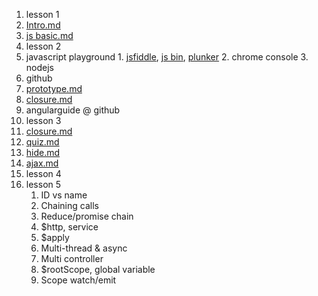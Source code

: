 1. lesson 1
  1. [Intro.md](https://github.com/aaronding/notes/blob/master/Intro.md)
  2. [js basic.md](https://github.com/aaronding/notes/blob/master/js%20basic.md)
2. lesson 2
  1. javascript playground
    1. [jsfiddle](https://jsfiddle.net/), [js bin](http://jsbin.com/), [plunker](https://plnkr.co/)
    2. chrome console
    3. nodejs
  1. github
  1. [prototype.md](https://github.com/aaronding/notes/blob/master/prototype.md)
  1. [closure.md](https://github.com/aaronding/notes/blob/master/closure.md)
  1. angularguide @ github
3. lesson 3
  1. [closure.md](https://github.com/aaronding/notes/blob/master/closure.md)
  2. [quiz.md](https://github.com/aaronding/notes/blob/master/quiz.md)
  3. [hide.md](https://github.com/aaronding/notes/blob/master/hide.md)
  4. [ajax.md](https://github.com/aaronding/notes/blob/master/ajax.md)
4. lesson 4
5. lesson 5
 	1. ID vs name
	2. Chaining calls
	3. Reduce/promise chain
	4. $http, service
	5. $apply
	6. Multi-thread & async
	7. Multi controller
	8. $rootScope, global variable
	9. Scope watch/emit
